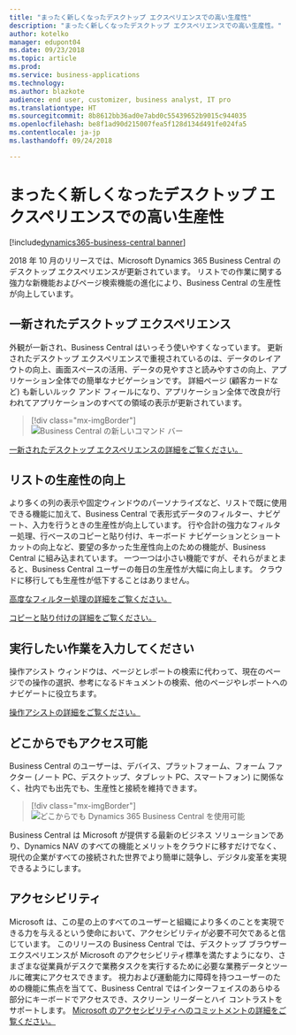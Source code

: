 ```yaml
---
title: "まったく新しくなったデスクトップ エクスペリエンスでの高い生産性"
description: "まったく新しくなったデスクトップ エクスペリエンスでの高い生産性。"
author: kotelko
manager: edupont04
ms.date: 09/23/2018
ms.topic: article
ms.prod: 
ms.service: business-applications
ms.technology: 
ms.author: blazkote
audience: end user, customizer, business analyst, IT pro
ms.translationtype: HT
ms.sourcegitcommit: 8b8612bb36ad0e7abd0c55439652b9015c944035
ms.openlocfilehash: be8f1ad90d215007fea5f128d134d491fe024fa5
ms.contentlocale: ja-jp
ms.lasthandoff: 09/24/2018

---
```


# <a name="high-productivity-with-an-all-refreshed-desktop-experience"></a>まったく新しくなったデスクトップ エクスペリエンスでの高い生産性

[!include[dynamics365-business-central banner](../includes/dynamics365-business-central.md)]



2018 年 10 月のリリースでは、Microsoft Dynamics 365 Business Central のデスクトップ エクスペリエンスが更新されています。 リストでの作業に関する強力な新機能およびページ検索機能の進化により、Business Central の生産性が向上しています。

## <a name="refreshed-desktop-experience"></a>一新されたデスクトップ エクスペリエンス
外観が一新され、Business Central はいっそう使いやすくなっています。 更新されたデスクトップ エクスペリエンスで重視されているのは、データのレイアウトの向上、画面スペースの活用、データの見やすさと読みやすさの向上、アプリケーション全体での簡単なナビゲーションです。 詳細ページ (顧客カードなど) も新しいルック アンド フィールになり、アプリケーション全体で改良が行われてアプリケーションのすべての領域の表示が更新されています。

> [!div class="mx-imgBorder"]
> ![Business Central の新しいコマンド バー](media/commanding.png "Business Central の新しいコマンド バー")

[一新されたデスクトップ エクスペリエンスの詳細をご覧ください。](refreshed-ux.md)

## <a name="improved-productivity-in-lists"></a>リストの生産性の向上
より多くの列の表示や固定ウィンドウのパーソナライズなど、リストで既に使用できる機能に加えて、Business Central で表形式データのフィルター、ナビゲート、入力を行うときの生産性が向上しています。 行や合計の強力なフィルター処理、行ベースのコピーと貼り付け、キーボード ナビゲーションとショートカットの向上など、要望の多かった生産性向上のための機能が、Business Central に組み込まれています。 一つ一つは小さい機能ですが、それらがまとまると、Business Central ユーザーの毎日の生産性が大幅に向上します。 クラウドに移行しても生産性が低下することはありません。

[高度なフィルター処理の詳細をご覧ください。](advanced-filtering.md)

[コピーと貼り付けの詳細をご覧ください。](grid-and-copy-paste.md)

## <a name="tell-me-what-you-want-to-do"></a>実行したい作業を入力してください
操作アシスト ウィンドウは、ページとレポートの検索に代わって、現在のページでの操作の選択、参考になるドキュメントの検索、他のページやレポートへのナビゲートに役立ちます。

[操作アシストの詳細をご覧ください。](improvements-to-search.md)

## <a name="access-from-anywhere"></a>どこからでもアクセス可能
Business Central のユーザーは、デバイス、プラットフォーム、フォーム ファクター (ノート PC、デスクトップ、タブレット PC、スマートフォン) に関係なく、社内でも出先でも、生産性と接続を維持できます。

> [!div class="mx-imgBorder"]
> ![どこからでも Dynamics 365 Business Central を使用可能](media/bc-apps2.png "Business Central のユーザーは、デスクトップ、スマートフォン、タブレット PC のいずれでも生産性を維持できます")

Business Central は Microsoft が提供する最新のビジネス ソリューションであり、Dynamics NAV のすべての機能とメリットをクラウドに移すだけでなく、現代の企業がすべての接続された世界でより簡単に競争し、デジタル変革を実現できるようにします。

## <a name="accessibility"></a>アクセシビリティ
Microsoft は、この星の上のすべてのユーザーと組織により多くのことを実現できる力を与えるという使命において、アクセシビリティが必要不可欠であると信じています。 このリリースの Business Central では、デスクトップ ブラウザー エクスペリエンスが Microsoft のアクセシビリティ標準を満たすようになり、さまざまな従業員がデスクで業務タスクを実行するために必要な業務データとツールに確実にアクセスできます。
視力および運動能力に障碍を持つユーザーのための機能に焦点を当てて、Business Central ではインターフェイスのあらゆる部分にキーボードでアクセスでき、スクリーン リーダーとハイ コントラストをサポートします。
[Microsoft のアクセシビリティへのコミットメントの詳細をご覧ください。](https://aka.ms/microsoftaccessibility)

